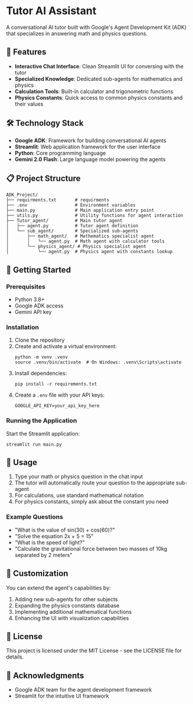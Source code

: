 # Tutor AI Assistant

A conversational AI tutor built with Google's Agent Development Kit (ADK) that specializes in answering math and physics questions.

## 🌟 Features

- **Interactive Chat Interface**: Clean Streamlit UI for conversing with the tutor
- **Specialized Knowledge**: Dedicated sub-agents for mathematics and physics
- **Calculation Tools**: Built-in calculator and trigonometric functions
- **Physics Constants**: Quick access to common physics constants and their values

## 🛠️ Technology Stack

- **Google ADK**: Framework for building conversational AI agents
- **Streamlit**: Web application framework for the user interface
- **Python**: Core programming language
- **Gemini 2.0 Flash**: Large language model powering the agents

## 📋 Project Structure

```
ADK_Project/
├── requirments.txt       # requirments
├── .env                  # Environment variables
├── main.py               # Main application entry point
├── utils.py              # Utility functions for agent interaction
├── Tutor_agent/          # Main tutor agent
│   ├── agent.py          # Tutor agent definition
│   └── sub_agent/        # Specialized sub-agents
│       ├── math_agent/   # Mathematics specialist agent
│       │   └── agent.py  # Math agent with calculator tools
│       └── physics_agent/ # Physics specialist agent
│           └── agent.py  # Physics agent with constants lookup
```

## 🚀 Getting Started

### Prerequisites

- Python 3.8+
- Google ADK access
- Gemini API key

### Installation

1. Clone the repository
2. Create and activate a virtual environment:
   ```
   python -m venv .venv
   source .venv/bin/activate  # On Windows: .venv\Scripts\activate
   ```
3. Install dependencies:
   ```
   pip install -r requirements.txt
   ```
4. Create a `.env` file with your API keys:
   ```
   GOOGLE_API_KEY=your_api_key_here
   ```

### Running the Application

Start the Streamlit application:
```
streamlit run main.py
```

## 💬 Usage

1. Type your math or physics question in the chat input
2. The tutor will automatically route your question to the appropriate sub-agent
3. For calculations, use standard mathematical notation
4. For physics constants, simply ask about the constant you need

### Example Questions

- "What is the value of sin(30) + cos(60)?"
- "Solve the equation 2x + 5 = 15"
- "What is the speed of light?"
- "Calculate the gravitational force between two masses of 10kg separated by 2 meters"

## 🔧 Customization

You can extend the agent's capabilities by:

1. Adding new sub-agents for other subjects
2. Expanding the physics constants database
3. Implementing additional mathematical functions
4. Enhancing the UI with visualization capabilities

## 📝 License

This project is licensed under the MIT License - see the LICENSE file for details.

## 🙏 Acknowledgments

- Google ADK team for the agent development framework
- Streamlit for the intuitive UI framework

